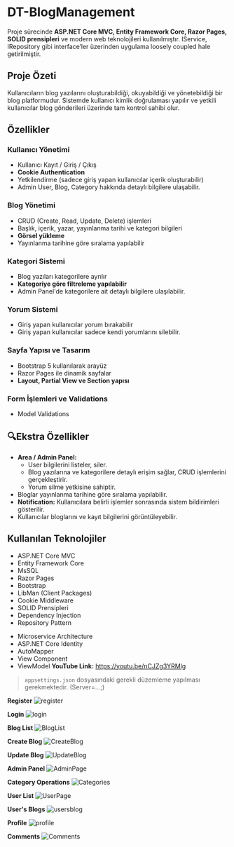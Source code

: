 # DT-BlogManagement

Proje sürecinde **ASP.NET Core MVC, Entity Framework Core, Razor Pages, SOLID prensipleri** ve modern web teknolojileri kullanılmıştır. IService, IRepository gibi interface’ler üzerinden uygulama loosely coupled hale getirilmiştir.

## Proje Özeti

Kullanıcıların blog yazılarını oluşturabildiği, okuyabildiği ve yönetebildiği bir blog platformudur. Sistemde kullanıcı kimlik doğrulaması yapılır ve yetkili kullanıcılar blog gönderileri üzerinde tam kontrol sahibi olur.

## Özellikler

### Kullanıcı Yönetimi
- Kullanıcı Kayıt / Giriş / Çıkış
- **Cookie Authentication**
- Yetkilendirme (sadece giriş yapan kullanıcılar içerik oluşturabilir)
- Admin User, Blog, Category hakkında detaylı bilgilere ulaşabilir.

### Blog Yönetimi
- CRUD (Create, Read, Update, Delete) işlemleri
- Başlık, içerik, yazar, yayınlanma tarihi ve kategori bilgileri
- **Görsel yükleme**
- Yayınlanma tarihine göre sıralama yapılabilir

### Kategori Sistemi
- Blog yazıları kategorilere ayrılır
- **Kategoriye göre filtreleme yapılabilir**
- Admin Panel'de kategorilere ait detaylı bilgilere ulaşılabilir.

### Yorum Sistemi
- Giriş yapan kullanıcılar yorum bırakabilir
- Giriş yapan kullanıcılar sadece kendi yorumlarını silebilir.
  

### Sayfa Yapısı ve Tasarım
- Bootstrap 5 kullanılarak arayüz
- Razor Pages ile dinamik sayfalar
- **Layout, Partial View ve Section yapısı**

### Form İşlemleri ve Validations
- Model Validations

## 🔍Ekstra Özellikler
- **Area / Admin Panel:**
  - User bilgilerini listeler, siler.
  - Blog yazılarına ve kategorilere detaylı erişim sağlar, CRUD işlemlerini gerçekleştirir.
  - Yorum silme yetkisine sahiptir.
- Bloglar yayınlanma tarihine göre sıralama yapılabilir.
- **Notification:** Kullanıcılara belirli işlemler sonrasında sistem bildirimleri gösterilir.
- Kullanıcılar bloglarını ve kayıt bilgilerini görüntüleyebilir.


## Kullanılan Teknolojiler

- ASP.NET Core MVC
- Entity Framework Core
- MsSQL
- Razor Pages
- Bootstrap
- LibMan (Client Packages)
- Cookie Middleware
- SOLID Prensipleri
- Dependency Injection
- Repository Pattern
+ Microservice Architecture
+ ASP.NET Core Identity
+ AutoMapper
+ View Component
+ ViewModel
**YouTube Link:** https://youtu.be/nCJZg3YRMlg
  
> `appsettings.json` dosyasındaki gerekli düzemleme yapılması gerekmektedir. (Server=...;)

**Register**
![register](https://github.com/user-attachments/assets/1ebcd76f-e77b-4312-8833-109608b86464)

**Login**
![login](https://github.com/user-attachments/assets/dc1d607f-ac8f-4045-980a-f7a304a5a4dc)

**Blog List**
![BlogList](https://github.com/user-attachments/assets/7453ec12-4a4c-4ff0-929f-2888fe32973a)

**Create Blog**
![CreateBlog](https://github.com/user-attachments/assets/a7dee27d-e980-4984-abd4-622c4e7c395d)

**Update Blog**
![UpdateBlog](https://github.com/user-attachments/assets/4c14dde1-8a09-4c77-a985-728e3294c412)

**Admin Panel**
![AdminPage](https://github.com/user-attachments/assets/83f05fb3-e2f1-46ad-b1d1-d5de79089b48)

**Category Operations**
![Categories](https://github.com/user-attachments/assets/06b563bb-fc65-4f06-8e29-49ba0e4768ad)

**User List**
![UserPage](https://github.com/user-attachments/assets/7d835702-efc1-492e-8130-4609a2cc297e)

**User's Blogs**
![usersblog](https://github.com/user-attachments/assets/d5dc3b53-3851-4754-b653-05525d05f6fa)

**Profile**
![profile](https://github.com/user-attachments/assets/b68d1c61-3b74-424e-847d-ba809b9ad193)

**Comments**
![Comments](https://github.com/user-attachments/assets/7aa4dc2b-0f50-4314-81f1-ce7d1005ae17)




